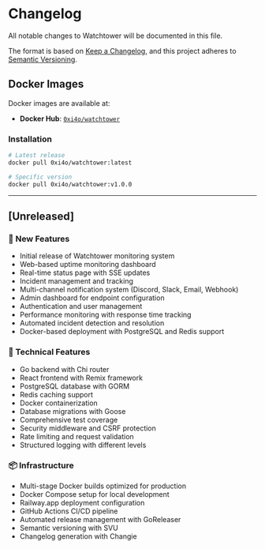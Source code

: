# Changelog

All notable changes to Watchtower will be documented in this file.

The format is based on [Keep a Changelog](https://keepachangelog.com/en/1.0.0/),
and this project adheres to [Semantic Versioning](https://semver.org/spec/v2.0.0.html).

## Docker Images

Docker images are available at:
- **Docker Hub**: [`0xi4o/watchtower`](https://hub.docker.com/r/0xi4o/watchtower)

### Installation

```bash
# Latest release
docker pull 0xi4o/watchtower:latest

# Specific version
docker pull 0xi4o/watchtower:v1.0.0
```

---

## [Unreleased]

### 🚀 New Features
- Initial release of Watchtower monitoring system
- Web-based uptime monitoring dashboard
- Real-time status page with SSE updates
- Incident management and tracking
- Multi-channel notification system (Discord, Slack, Email, Webhook)
- Admin dashboard for endpoint configuration
- Authentication and user management
- Performance monitoring with response time tracking
- Automated incident detection and resolution
- Docker-based deployment with PostgreSQL and Redis support

### 🔧 Technical Features
- Go backend with Chi router
- React frontend with Remix framework
- PostgreSQL database with GORM
- Redis caching support
- Docker containerization
- Database migrations with Goose
- Comprehensive test coverage
- Security middleware and CSRF protection
- Rate limiting and request validation
- Structured logging with different levels

### 📦 Infrastructure
- Multi-stage Docker builds optimized for production
- Docker Compose setup for local development
- Railway.app deployment configuration
- GitHub Actions CI/CD pipeline
- Automated release management with GoReleaser
- Semantic versioning with SVU
- Changelog generation with Changie
